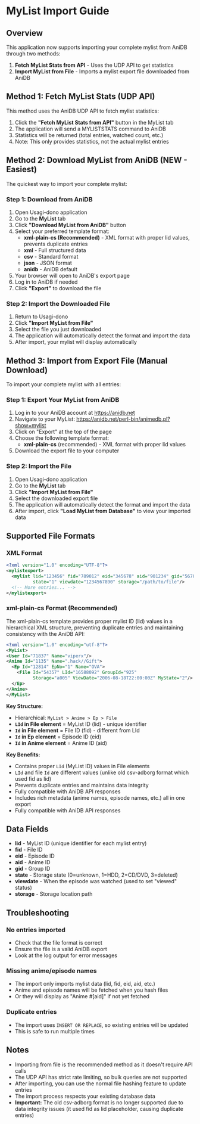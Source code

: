 # MyList Import Guide

## Overview

This application now supports importing your complete mylist from AniDB through two methods:

1. **Fetch MyList Stats from API** - Uses the UDP API to get statistics
2. **Import MyList from File** - Imports a mylist export file downloaded from AniDB

## Method 1: Fetch MyList Stats (UDP API)

This method uses the AniDB UDP API to fetch mylist statistics:

1. Click the **"Fetch MyList Stats from API"** button in the MyList tab
2. The application will send a MYLISTSTATS command to AniDB
3. Statistics will be returned (total entries, watched count, etc.)
4. Note: This only provides statistics, not the actual mylist entries

## Method 2: Download MyList from AniDB (NEW - Easiest)

The quickest way to import your complete mylist:

### Step 1: Download from AniDB
1. Open Usagi-dono application
2. Go to the **MyList** tab
3. Click **"Download MyList from AniDB"** button
4. Select your preferred template format:
   - **xml-plain-cs (Recommended)** - XML format with proper lid values, prevents duplicate entries
   - **xml** - Full structured data
   - **csv** - Standard format
   - **json** - JSON format
   - **anidb** - AniDB default
5. Your browser will open to AniDB's export page
6. Log in to AniDB if needed
7. Click **"Export"** to download the file

### Step 2: Import the Downloaded File
1. Return to Usagi-dono
2. Click **"Import MyList from File"**
3. Select the file you just downloaded
4. The application will automatically detect the format and import the data
5. After import, your mylist will display automatically

## Method 3: Import from Export File (Manual Download)

To import your complete mylist with all entries:

### Step 1: Export Your MyList from AniDB

1. Log in to your AniDB account at https://anidb.net
2. Navigate to your MyList: https://anidb.net/perl-bin/animedb.pl?show=mylist
3. Click on "Export" at the top of the page
4. Choose the following template format:
   - **xml-plain-cs** (recommended) - XML format with proper lid values
5. Download the export file to your computer

### Step 2: Import the File

1. Open Usagi-dono application
2. Go to the **MyList** tab
3. Click **"Import MyList from File"**
4. Select the downloaded export file
5. The application will automatically detect the format and import the data
6. After import, click **"Load MyList from Database"** to view your imported data

## Supported File Formats

### XML Format
```xml
<?xml version="1.0" encoding="UTF-8"?>
<mylistexport>
  <mylist lid="123456" fid="789012" eid="345678" aid="901234" gid="567890" 
          state="1" viewdate="1234567890" storage="/path/to/file"/>
  <!-- More entries... -->
</mylistexport>
```

### xml-plain-cs Format (Recommended)

The xml-plain-cs template provides proper mylist ID (lid) values in a hierarchical XML structure, preventing duplicate entries and maintaining consistency with the AniDB API:

```xml
<?xml version="1.0" encoding="utf-8"?>
<MyList>
<User Id="71837" Name="viperx"/>
<Anime Id="1135" Name=".hack//Gift">
  <Ep Id="12814" EpNo="1" Name="OVA">
    <File Id="54357" LId="16588092" GroupId="925" 
          Storage="a005" ViewDate="2006-08-18T22:00:00Z" MyState="2"/>
  </Ep>
</Anime>
</MyList>
```

**Key Structure:**
- Hierarchical: `MyList > Anime > Ep > File`
- **`LId` in File element** = MyList ID (lid) - unique identifier
- **`Id` in File element** = File ID (fid) - different from LId
- **`Id` in Ep element** = Episode ID (eid)
- **`Id` in Anime element** = Anime ID (aid)

**Key Benefits:**
- Contains proper `LId` (MyList ID) values in File elements
- `LId` and file `Id` are different values (unlike old csv-adborg format which used fid as lid)
- Prevents duplicate entries and maintains data integrity
- Fully compatible with AniDB API responses
- Includes rich metadata (anime names, episode names, etc.) all in one export
- Fully compatible with AniDB API responses

## Data Fields

- **lid** - MyList ID (unique identifier for each mylist entry)
- **fid** - File ID
- **eid** - Episode ID
- **aid** - Anime ID
- **gid** - Group ID
- **state** - Storage state (0=unknown, 1=HDD, 2=CD/DVD, 3=deleted)
- **viewdate** - When the episode was watched (used to set "viewed" status)
- **storage** - Storage location path

## Troubleshooting

### No entries imported
- Check that the file format is correct
- Ensure the file is a valid AniDB export
- Look at the log output for error messages

### Missing anime/episode names
- The import only imports mylist data (lid, fid, eid, aid, etc.)
- Anime and episode names will be fetched when you hash files
- Or they will display as "Anime #[aid]" if not yet fetched

### Duplicate entries
- The import uses `INSERT OR REPLACE`, so existing entries will be updated
- This is safe to run multiple times

## Notes

- Importing from file is the recommended method as it doesn't require API calls
- The UDP API has strict rate limiting, so bulk queries are not supported
- After importing, you can use the normal file hashing feature to update entries
- The import process respects your existing database data
- **Important:** The old csv-adborg format is no longer supported due to data integrity issues (it used fid as lid placeholder, causing duplicate entries)
